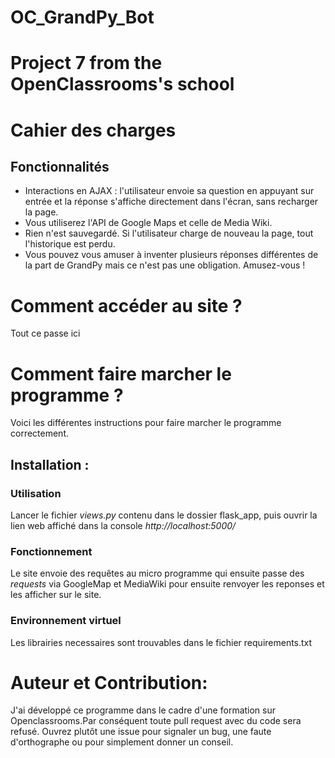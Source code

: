 # OC_GrandPy_Bot
# Project 7 from the OpenClassrooms's school

# Cahier des charges
## Fonctionnalités 
* Interactions en AJAX : l'utilisateur envoie sa question en appuyant sur entrée et la réponse s'affiche directement dans l'écran, sans recharger la page.
* Vous utiliserez l'API de Google Maps et celle de Media Wiki.
* Rien n'est sauvegardé. Si l'utilisateur charge de nouveau la page, tout l'historique est perdu.
* Vous pouvez vous amuser à inventer plusieurs réponses différentes de la part de GrandPy mais ce n'est pas une obligation. Amusez-vous !

# Comment accéder au site ?
Tout ce passe ici 

# Comment faire marcher le programme ?
Voici les différentes instructions pour faire marcher le programme correctement.
## Installation :

### Utilisation
Lancer le fichier *views.py* contenu dans le dossier flask_app, puis ouvrir la lien web affiché dans la console *http://localhost:5000/*

### Fonctionnement
Le site envoie des requêtes au micro programme qui ensuite passe des *requests* via GoogleMap et MediaWiki pour ensuite renvoyer les reponses et les afficher sur le site. 

### Environnement virtuel
Les librairies necessaires sont trouvables dans le fichier requirements.txt

# Auteur et Contribution:
J'ai développé ce programme dans le cadre d'une formation sur Openclassrooms.Par conséquent toute pull request avec du code sera refusé. Ouvrez plutôt une issue pour signaler un bug, une faute d'orthographe ou pour simplement donner un conseil.